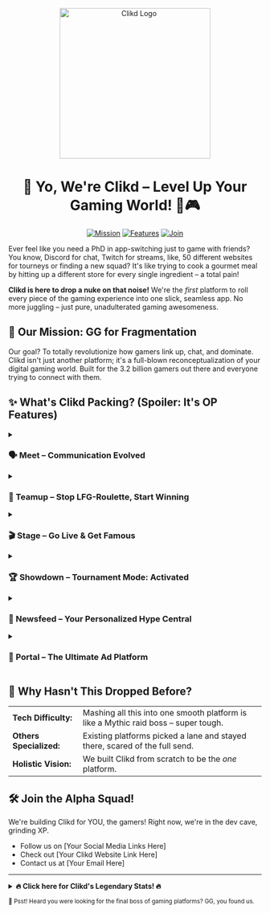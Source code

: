 <p align="center">
  <img width="300" src=".github/assets/logo.svg" alt="Clikd Logo">
</p>

<h1 align="center">👋 Yo, We're Clikd – Level Up Your Gaming World! 🚀🎮</h1>

<p align="center">
  <a href="#mission"><img src="https://img.shields.io/badge/MISSION-GG_for_Fragmentation-blueviolet?style=for-the-badge" alt="Mission"></a>
  <a href="#features"><img src="https://img.shields.io/badge/FEATURES-OP_Level-ff69b4?style=for-the-badge" alt="Features"></a>
  <a href="#join"><img src="https://img.shields.io/badge/STATUS-Alpha_Squad-success?style=for-the-badge" alt="Join"></a>
</p>

<p>Ever feel like you need a PhD in app-switching just to game with friends? You know, Discord for chat, Twitch for streams, like, 50 different websites for tourneys or finding a new squad? It's like trying to cook a gourmet meal by hitting up a different store for every single ingredient – a total pain!</p>

<p><strong>Clikd is here to drop a nuke on that noise!</strong> We're the <em>first</em> platform to roll every piece of the gaming experience into one slick, seamless app. No more juggling – just pure, unadulterated gaming awesomeness.</p>

<h2 id="mission">🎯 Our Mission: GG for Fragmentation</h2>

<p>Our goal? To totally revolutionize how gamers link up, chat, and dominate. Clikd isn't just another platform; it's a full-blown reconceptualization of your digital gaming world. Built for the 3.2 billion gamers out there and everyone trying to connect with them.</p>

<h2 id="features">✨ What's Clikd Packing? (Spoiler: It's OP Features)</h2>

<details>
  <summary><h3>🗣️ Meet – Communication Evolved</h3></summary>
  <ul>
    <li>Classic text & voice channels (Discord-style, but cooler)</li>
    <li>Seamlessly warp into an immersive 2D world with customizable avatars</li>
  </ul>
</details>

<details>
  <summary><h3>🤝 Teamup – Stop LFG-Roulette, Start Winning</h3></summary>
  <ul>
    <li>AI-powered LFP system is your cheat code for the perfect team</li>
    <li>Matches based on communication styles and actual team chemistry</li>
  </ul>
</details>

<details>
  <summary><h3>🎬 Stage – Go Live & Get Famous</h3></summary>
  <ul>
    <li>HD broadcasts, VODs, subs, bits, and custom alerts</li>
    <li>Streams auto-magically pop up in Newsfeed and Meet rooms</li>
  </ul>
</details>

<details>
  <summary><h3>🏆 Showdown – Tournament Mode: Activated</h3></summary>
  <ul>
    <li>Official Clikd tourneys or run your own community brawls</li>
    <li>Flexible bracket systems and anti-cheat integration</li>
  </ul>
</details>

<details>
  <summary><h3>📰 Newsfeed – Your Personalized Hype Central</h3></summary>
  <ul>
    <li>Your command center for all Clikd activities in real-time</li>
    <li>AI-curated feed based on your gaming habits and interactions</li>
  </ul>
</details>

<details>
  <summary><h3>📢 Portal – The Ultimate Ad Platform</h3></summary>
  <ul>
    <li>VIP pass for game devs, hardware wizards, and content creators</li>
    <li>Showcase games, gear, or content directly to interested gamers</li>
  </ul>
</details>

<h2>🤔 Why Hasn't This Dropped Before?</h2>

<table>
  <tr>
    <td><strong>Tech Difficulty:</strong></td>
    <td>Mashing all this into one smooth platform is like a Mythic raid boss – super tough.</td>
  </tr>
  <tr>
    <td><strong>Others Specialized:</strong></td>
    <td>Existing platforms picked a lane and stayed there, scared of the full send.</td>
  </tr>
  <tr>
    <td><strong>Holistic Vision:</strong></td>
    <td>We built Clikd from scratch to be the <em>one</em> platform.</td>
  </tr>
</table>

<h2 id="join">🛠️ Join the Alpha Squad!</h2>

<p>We're building Clikd for YOU, the gamers! Right now, we're in the dev cave, grinding XP.</p>
<ul>
  <li>Follow us on [Your Social Media Links Here]</li>
  <li>Check out [Your Clikd Website Link Here]</li>
  <li>Contact us at [Your Email Here]</li>
</ul>

<hr>

<details>
  <summary><strong>🔥 Click here for Clikd's Legendary Stats! 🔥</strong></summary>
  <br>
  <ol>
    <li><strong>The <em>Only</em> All-in-One Platform:</strong> Comms, streaming, LFP, tourneys, social – all seamlessly integrated.</li>
    <li><strong>Immersive Social Scene:</strong> That unique 2D view with customizable avatars & rooms? It's a whole vibe.</li>
    <li><strong>Next-Gen LFP System:</strong> Our Teamup feature with AI matchmaking is legit OP.</li>
    <li><strong>AI Everywhere:</strong> From keeping chat clean to curating your feed and finding your dream team.</li>
    <li><strong>Fluid Feature Hopping:</strong> Switch between gaming activities smoother than a 144Hz refresh rate.</li>
    <li><strong>Central Ad Hub:</strong> The ultimate nexus for connecting directly with the gaming hive mind.</li>
  </ol>
</details>

<sub>🤫 Psst! Heard you were looking for the final boss of gaming platforms? GG, you found us.</sub>
